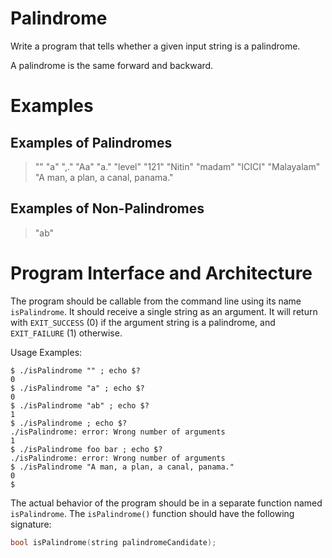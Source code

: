 # Palindrome

Write a program that tells whether a given input string is a palindrome.

A palindrome is the same forward and backward.

# Examples
## Examples of Palindromes
> ""
> "a"
> ",."
> "Aa"
> "a."
> "level"
> "121"
> "Nitin"
> "madam"
> "ICICI"
> "Malayalam"
> "A man, a plan, a canal, panama."

## Examples of Non-Palindromes
> "ab"

# Program Interface and Architecture
The program should be callable from the command line using its name `isPalindrome`.
It should receive a single string as an argument.
It will return with `EXIT_SUCCESS` (0) if the argument string is a palindrome, and `EXIT_FAILURE` (1) otherwise.

Usage Examples:
```
$ ./isPalindrome "" ; echo $?
0
$ ./isPalindrome "a" ; echo $?
0
$ ./isPalindrome "ab" ; echo $?
1
$ ./isPalindrome ; echo $?
./isPalindrome: error: Wrong number of arguments
1
$ ./isPalindrome foo bar ; echo $?
./isPalindrome: error: Wrong number of arguments
$ ./isPalindrome "A man, a plan, a canal, panama."
0
$
```

The actual behavior of the program should be in a separate function named `isPalindrome`.
The `isPalindrome()` function should have the following signature:
```C++
bool isPalindrome(string palindromeCandidate);
```
